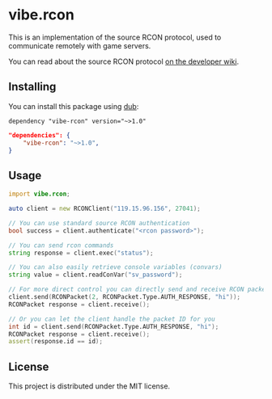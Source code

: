 # vibe.rcon

This is an implementation of the source RCON protocol, used to communicate
remotely with game servers.

You can read about the source RCON protocol [on the developer wiki](https://developer.valvesoftware.com/wiki/Source_RCON_Protocol).

## Installing

You can install this package using [dub](https://code.dlang.org):

```sdl
dependency "vibe-rcon" version="~>1.0"
```

```json
"dependencies": {
    "vibe-rcon": "~>1.0",
}
```

## Usage

```d
import vibe.rcon;

auto client = new RCONClient("119.15.96.156", 27041);

// You can use standard source RCON authentication
bool success = client.authenticate("<rcon password>");

// You can send rcon commands
string response = client.exec("status");

// You can also easily retrieve console variables (convars)
string value = client.readConVar("sv_password");

// For more direct control you can directly send and receive RCON packets
client.send(RCONPacket(2, RCONPacket.Type.AUTH_RESPONSE, "hi"));
RCONPacket response = client.receive();

// Or you can let the client handle the packet ID for you
int id = client.send(RCONPacket.Type.AUTH_RESPONSE, "hi");
RCONPacket response = client.receive();
assert(response.id == id);
```

## License

This project is distributed under the MIT license.
